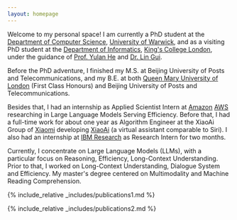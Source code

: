 ```yaml
---
layout: homepage
---
```


Welcome to my personal space! I am currently a PhD student at the [Department of Computer Science](https://warwick.ac.uk/fac/sci/dcs/), [University of Warwick](https://warwick.ac.uk/), and as a visiting PhD student at the [Department of Informatics](https://www.kcl.ac.uk/informatics), [King's College London](https://www.kcl.ac.uk/), under the guidance of [Prof. Yulan He](https://sites.google.com/view/yulanhe/home) and [Dr. Lin Gui](https://sites.google.com/view/lin-gui/).

Before the PhD adventure, I finished my M.S. at Beijing University of Posts and Telecommunications, and my B.E. at both [Queen Mary University of London](https://www.qmul.ac.uk/) (First Class Honours) and Beijing University of Posts and Telecommunications. 

Besides that, I had an internship as Applied Scientist Intern at [Amazon](https://www.amazon.science/) [AWS](https://aws.amazon.com/) researching in Large Language Models Serving Efficiency. Before that, I had a full-time work for about one year as Algorithm Engineer at the XiaoAi Group of [Xiaomi](https://www.mi.com/global/) developing [XiaoAi](https://xiaoai.mi.com/) (a virtual assistant comparable to Siri). I also had an internship at [IBM Research](https://research.ibm.com/) as Research Intern for two months. 

[//]: # (Overall, my focus is on Machine Learning and Natural Language Processing. )
Currently, I concentrate on Large Language Models (LLMs), with a particular focus on Reasoning, Efficiency, Long-Context Understanding. Prior to that, I worked on Long-Context Understanding, Dialogue System and Efficiency. My master's degree centered on Multimodality and Machine Reading Comprehension.

{% include_relative _includes/publications1.md %}

{% include_relative _includes/publications2.md %}